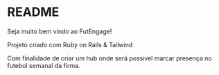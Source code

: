 # README

Seja muito bem vindo ao FutEngage!

Projeto criado com Ruby on Rails & Tailwind 

Com finalidade de criar um hub onde será possivel marcar presença no futebol semanal da firma.
